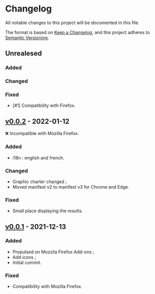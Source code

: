 # Changelog
All notable changes to this project will be documented in this file.

The format is based on [Keep a Changelog](https://keepachangelog.com/en/1.0.0/), and this project adheres to [Semantic Versioning](https://semver.org/spec/v2.0.0.html).

## Unrealesed
### Added

### Changed

### Fixed
- [#1] Compatibility with Firefox.

## [v0.0.2] - 2022-01-12
:x: Incompatible with Mozilla Firefox.
### Added
- i18n : english and french.

### Changed
- Graphic charter changed ;
- Moved manifest v2 to manifest v3 for Chrome and Edge.

### Fixed
- Small place displaying the results.

## [v0.0.1] - 2021-12-13
### Added
- Propulsed on Mozzila Firefox Add-ons ;
- Add icons ;
- Initial commit.

### Fixed
- Compatibility with Mozilla Firefox.

[v0.0.2]: https://github.com/Florian-COLLIN/ifsd_chrome_edge/releases/tag/v0.0.2
[v0.0.1]: https://github.com/Florian-COLLIN/ifsd_chrome_edge/releases/tag/v0.0.1
